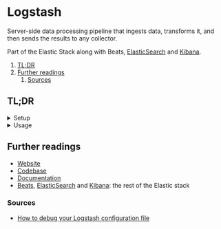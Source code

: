 # Logstash

Server-side data processing pipeline that ingests data, transforms it, and then sends the results to any collector.

Part of the Elastic Stack along with Beats, [ElasticSearch] and [Kibana].

1. [TL;DR](#tldr)
1. [Further readings](#further-readings)
   1. [Sources](#sources)

## TL;DR

<details>
  <summary>Setup</summary>

```sh
docker pull 'logstash:7.17.27'
```

</details>

<details>
  <summary>Usage</summary>

```sh
# Get a shell in the docker image.
docker run --rm -ti --name 'logstash' --entrypoint 'bash' 'logstash:7.17.27'

# Validate configuration files.
logstash -tf 'config.conf'
logstash --config.test_and_exit --path.config 'config.conf' --api.enabled='false'
# If given a directory, will load and check all files in it.
logstash --config.test_and_exit --path.config 'configDir' --log.level='debug'
docker run --rm -ti -v "$PWD:/usr/share/logstash/custom" 'docker.io/library/logstash:7.17.27' -tf 'custom'

# Automatically reload configuration files on change.
# Default interval is '3s'.
logstash … --config.reload.automatic
logstash … --config.reload.automatic --config.reload.interval '5s'

# Force configuration files reload and restart the pipelines.
kill -SIGHUP '14175'


# Install plugins.
logstash-plugin install 'logstash-output-loki'

# List installed plugins.
logstash-plugin list
logstash-plugin list --verbose
logstash-plugin list '*namefragment*'
logstash-plugin list --group 'output'


# Get Logstash's status.
curl -fsS 'localhost:9600/_health_report?pretty'

# Get pipelines statistics.
curl -fsS 'localhost:9600/_node/stats/pipelines?pretty'
curl -fsS 'localhost:9600/_node/stats/pipelines/somePipeline?pretty'
```

```rb
input {
  file {
    path => "/var/log/logstash/logstash-plain.log"
  }
  syslog {
    port => 9292
    codec => "json"
  }
  tcp {
    port => 9191
    codec => "json"
  }
}

filter {
  grok {
    match => { "message" => "\[%{TIMESTAMP_ISO8601:timestamp}\]\[%{LOGLEVEL:loglevel}\] .+" }
  }
  json {
    skip_on_invalid_json => true
    source => "message"
    add_tag => ["json_body"]
  }
  mutate {
    add_field => {
      "cluster" => "eu-west-1"
      "job" => "logstash"
    }
    replace => { "type" => "stream"}
    remove_field => [ "src" ]
  }

  if [loglevel] != "ERROR" and [loglevel] != "WARN" {
    drop { }
  }
}

output {
  loki {
    url => "http://loki.example.org:3100/loki/api/v1/push"
  }
  opensearch {
    hosts => [ "https://os.example.org:443" ]
    auth_type => {
      type => 'aws_iam'
      region => 'eu-west-1'
    }
    index => "something-%{+YYYY.MM.dd}"
    action => "create"
  }
}
```

</details>

<!-- Uncomment if used
<details>
  <summary>Real world use cases</summary>

```sh
```

</details>
-->

## Further readings

- [Website]
- [Codebase]
- [Documentation]
- [Beats], [ElasticSearch] and [Kibana]: the rest of the Elastic stack

### Sources

- [How to debug your Logstash configuration file]

<!--
  Reference
  ═╬═Time══
  -->

<!-- In-article sections -->
<!-- Knowledge base -->
[beats]: beats.md
[elasticsearch]: elasticsearch.md
[kibana]: kibana.md

<!-- Files -->
<!-- Upstream -->
[codebase]: https://github.com/elastic/logstash
[documentation]: https://www.elastic.co/guide/en/logstash/current/
[website]: https://www.elastic.co/logstash

<!-- Others -->
[how to debug your logstash configuration file]: https://logz.io/blog/debug-logstash/
